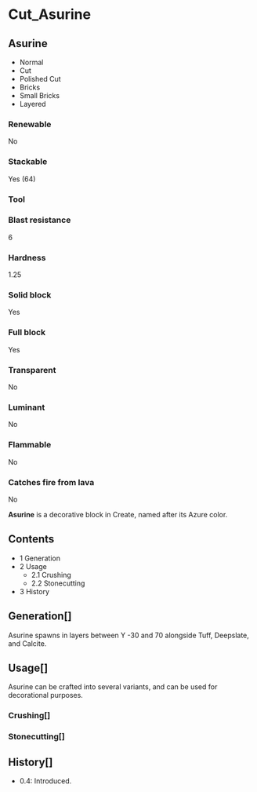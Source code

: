 # Cut_Asurine

## Asurine

- Normal
- Cut
- Polished Cut
- Bricks
- Small Bricks
- Layered

### Renewable

No

### Stackable

Yes (64)

### Tool

### Blast resistance

6

### Hardness

1.25

### Solid block

Yes

### Full block

Yes

### Transparent

No

### Luminant

No

### Flammable

No

### Catches fire from lava

No

**Asurine** is a decorative block in Create, named after its Azure color.

## Contents

- 1 Generation
- 2 Usage
    - 2.1 Crushing
    - 2.2 Stonecutting
- 3 History

## Generation[]

Asurine spawns in layers between Y -30 and 70 alongside Tuff, Deepslate, and Calcite.

## Usage[]

Asurine can be crafted into several variants, and can be used for decorational purposes.

### Crushing[]

### Stonecutting[]

## History[]

- 0.4: Introduced.